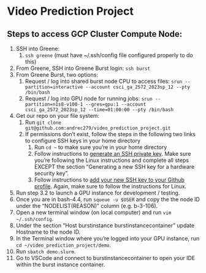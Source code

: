 # Video Prediction Project

## Steps to access GCP Cluster Compute Node:

1. SSH into Greene: 
    1. `ssh greene` (must have ~/.ssh/config file configured properly to do this)
2. From Greene, SSH into Greene Burst login: `ssh burst`
3. From Greene Burst, two options:
    1. Request / log into shared burst node CPU to access files: ```srun --partition=interactive --account csci_ga_2572_2023sp_12 --pty /bin/bash```
    2. Request / log into GPU node for running jobs: ```srun --partition=n1s8-v100-1 --gres=gpu:1 --account csci_ga_2572_2023sp_12 --time=01:00:00 --pty /bin/bash```
4. Get our repo on your file system:
    1. Run `git clone git@github.com:andrec279/video_prediction_project.git`
    2. If permissions don’t exist, follow the steps in the following two links to configure SSH keys in your home directory
        1. Run `cd ~` to make sure you’re in your home directory
        2. Follow instructions to [generate an SSH private key](https://docs.github.com/en/authentication/connecting-to-github-with-ssh/generating-a-new-ssh-key-and-adding-it-to-the-ssh-agent). Make sure you’re following the Linux instructions and complete all steps EXCEPT the section “Generating a new SSH key for a hardware security key”.
        3. Follow instructions to [add your new SSH key to your Github profile](https://docs.github.com/en/authentication/connecting-to-github-with-ssh/adding-a-new-ssh-key-to-your-github-account). Again, make sure to follow the instructions for Linux.
5. Run step 3.2 to launch a GPU instance for development / testing.
6. Once you are in bash-4.4, run `squeue -u $USER` and copy the the node ID under the “NODELIST(REASON)” column (e.g. b-3-106).
7. Open a new terminal window (on local computer) and run `vim ~/.ssh/config`.
8. Under the section “Host burstinstance burstinstancecontainer” update Hostname to the node ID.
9. In the Terminal window where you’re logged into your GPU instance, run `cd ~/video_prediction_project/demo`.
10. Run `sbatch demo.slurm`.
11. Go to VSCode and connect to burstinstancecontainer to open your IDE within the burst instance container.
